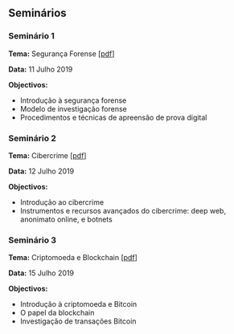 ## Seminários

### Seminário 1

**Tema:** Segurança Forense [[pdf](seminarios/acite2019-1-seguranca_forense.pdf)]

**Data:** 11 Julho 2019

**Objectivos:**
* Introdução à segurança forense
* Modelo de investigação forense
* Procedimentos e técnicas de apreensão de prova digital

### Seminário 2

**Tema:** Cibercrime [[pdf](seminarios/acite2019-2-cibercrime.pdf)]

**Data:** 12 Julho 2019

**Objectivos:**
* Introdução ao cibercrime
* Instrumentos e recursos avançados do cibercrime: deep web, anonimato online, e botnets

### Seminário 3

**Tema:** Criptomoeda e Blockchain [[pdf](seminarios/acite2019-3-criptomoeda.pdf)]

**Data:** 15 Julho 2019

**Objectivos:**
* Introdução à criptomoeda e Bitcoin
* O papel da blockchain
* Investigação de transações Bitcoin

